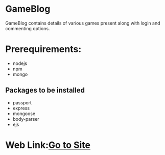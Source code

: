 # GameBlog
GameBlog contains details of various games present along with login and commenting options.

<h1>Prerequirements:</h1>
<ul>
  <li>nodejs</li>
  <li>npm</li>
  <li>mongo</li>
</ul>
<h2>Packages to be installed </h2>
<ul>
  <li>passport</li>
  <li>express</li>
  <li>mongoose</li>
  <li>body-parser</li>
  <li>ejs</li>
</ul>
<h1>Web Link:<a href="https://afternoon-everglades-09205.herokuapp.com/">Go to Site</a></h1>
